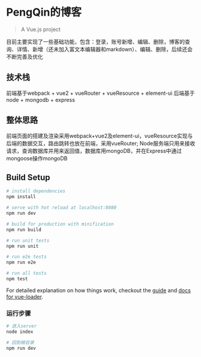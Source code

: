 # PengQin的博客

> A Vue.js project

目前主要实现了一些基础功能，包含：登录，账号新增、编辑、删除，博客的查询、详情、新增（还未加入富文本编辑器和markdown）、编辑、删除，后续还会不断完善及优化

## 技术栈

前端基于webpack + vue2 + vueRouter + vueResource + element-ui
后端基于node + mongodb + express


## 整体思路

前端页面的搭建及渲染采用webpack+vue2及element-ui，vueResource实现与后端的数据交互，路由跳转也放在前端，采用vueRouter; Node服务端只用来接收请求，查询数据库并用来返回值，数据库用mongoDB，并在Express中通过mongoose操作mongoDB

## Build Setup

``` bash
# install dependencies
npm install

# serve with hot reload at localhost:8080
npm run dev

# build for production with minification
npm run build

# run unit tests
npm run unit

# run e2e tests
npm run e2e

# run all tests
npm test
```

For detailed explanation on how things work, checkout the [guide](http://vuejs-templates.github.io/webpack/) and [docs for vue-loader](http://vuejs.github.io/vue-loader).



### 运行步骤

```bash
# 进入server
node index

# 回到根目录
npm run dev
```

